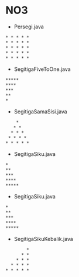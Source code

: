 # **NO3**

- Persegi.java

```
* * * * *
* * * * *
* * * * *
* * * * *
* * * * *
```

- SegitigaFiveToOne.java

```
*****
****
***
**
*
```

- SegitigaSamaSisi.java

```
    *
   * *
  * * *
 * * * *
* * * * *
```

- SegitigaSiku.java

```
*
**
***
****
*****
```

- SegitigaSiku.java

```
*
**
***
****
*****
```

- SegitigaSikuKebalik.java

```
        *
      * *
    * * *
  * * * *
* * * * *
```

